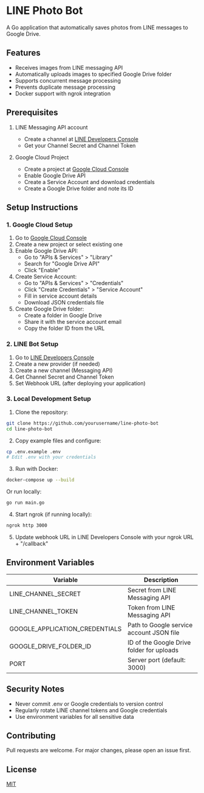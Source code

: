 # LINE Photo Bot

A Go application that automatically saves photos from LINE messages to Google Drive.

## Features
- Receives images from LINE messaging API
- Automatically uploads images to specified Google Drive folder
- Supports concurrent message processing
- Prevents duplicate message processing
- Docker support with ngrok integration

## Prerequisites
1. LINE Messaging API account
   - Create a channel at [LINE Developers Console](https://developers.line.biz/console/)
   - Get your Channel Secret and Channel Token

2. Google Cloud Project
   - Create a project at [Google Cloud Console](https://console.cloud.google.com/)
   - Enable Google Drive API
   - Create a Service Account and download credentials
   - Create a Google Drive folder and note its ID

## Setup Instructions

### 1. Google Cloud Setup
1. Go to [Google Cloud Console](https://console.cloud.google.com/)
2. Create a new project or select existing one
3. Enable Google Drive API:
   - Go to "APIs & Services" > "Library"
   - Search for "Google Drive API"
   - Click "Enable"
4. Create Service Account:
   - Go to "APIs & Services" > "Credentials"
   - Click "Create Credentials" > "Service Account"
   - Fill in service account details
   - Download JSON credentials file
5. Create Google Drive folder:
   - Create a folder in Google Drive
   - Share it with the service account email
   - Copy the folder ID from the URL

### 2. LINE Bot Setup
1. Go to [LINE Developers Console](https://developers.line.biz/console/)
2. Create a new provider (if needed)
3. Create a new channel (Messaging API)
4. Get Channel Secret and Channel Token
5. Set Webhook URL (after deploying your application)

### 3. Local Development Setup

1. Clone the repository:
```bash
git clone https://github.com/yourusername/line-photo-bot
cd line-photo-bot
```

2. Copy example files and configure:
```bash
cp .env.example .env
# Edit .env with your credentials
```

3. Run with Docker:
```bash
docker-compose up --build
```

Or run locally:
```bash
go run main.go
```

4. Start ngrok (if running locally):
```bash
ngrok http 3000
```

5. Update webhook URL in LINE Developers Console with your ngrok URL + "/callback"

## Environment Variables

| Variable | Description |
|----------|-------------|
| LINE_CHANNEL_SECRET | Secret from LINE Messaging API |
| LINE_CHANNEL_TOKEN | Token from LINE Messaging API |
| GOOGLE_APPLICATION_CREDENTIALS | Path to Google service account JSON file |
| GOOGLE_DRIVE_FOLDER_ID | ID of the Google Drive folder for uploads |
| PORT | Server port (default: 3000) |

## Security Notes
- Never commit .env or Google credentials to version control
- Regularly rotate LINE channel tokens and Google credentials
- Use environment variables for all sensitive data

## Contributing
Pull requests are welcome. For major changes, please open an issue first.

## License
[MIT](LICENSE)
